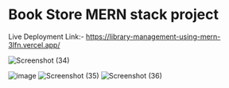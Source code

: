 # Book Store MERN stack project
Live Deployment Link:-  https://library-management-using-mern-3lfn.vercel.app/



![Screenshot (34)](https://github.com/harshitcompcode/Library_Management_using_Mern/assets/84669711/52da50d6-2b30-4d5f-b147-b0f7de22753a)

![image](https://github.com/harshitcompcode/Library_Management_using_Mern/assets/84669711/324640bd-56ce-49fa-8fe0-a5079723bb5b)
![Screenshot (35)](https://github.com/harshitcompcode/Library_Management_using_Mern/assets/84669711/47bfaab9-16d4-456d-93e6-152c347d1b0c)
![Screenshot (36)](https://github.com/harshitcompcode/Library_Management_using_Mern/assets/84669711/e035d967-7e6b-4144-b7c9-2238bfcd47fa)


